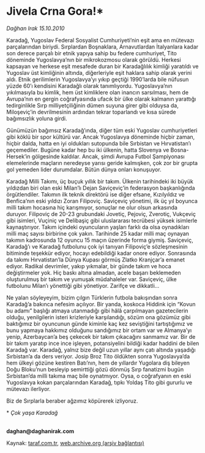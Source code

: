 # Jivela Crna Gora!*

*Dağhan Irak 15.10.2010*

<div class="yazi"><p>Karadağ, Yugoslav Federal Sosyalist Cumhuriyeti’nin eşit ama en mütevazı parçalarından biriydi. Sırplardan Boşnaklara, Arnavutlardan İtalyanlara kadar son derece parçalı bir etnik yapıya sahip bu federe cumhuriyet, Tito döneminde Yugoslavya’nın bir mikrokozmosu olarak görüldü. Herkesi kapsayan ve herkese eşit mesafede duran bir Karadağlılık kimliği yaratıldı ve Yugoslav üst kimliğinin altında, diğerleriyle eşit haklara sahip olarak yerini aldı. Etnik gerilimlerin Yugoslavya’yı yıkıp geçtiği 1990’larda bile nüfusun yüzde 60’ı kendisini Karadağlı olarak tanımlıyordu. Yugoslavya’nın yıkılmasıyla bu kimlik, hem üst kimliklere olan inancın sarsılması, hem de Avrupa’nın en gergin coğrafyasında ufacık bir ülke olarak kalmanın yarattığı tedirginlikle Sırp milliyetçiliğinin dümen suyuna girer gibi olduysa da, Miloşeviç’in devrilmesinin ardından tekrar toparlandı ve kısa sürede bağımsızlık yoluna girdi. </p>
<p>Günümüzün bağımsız Karadağ’ında, diğer tüm eski Yugoslav cumhuriyetleri gibi köklü bir spor kültürü var. Ancak Yugoslavya döneminde hiçbir zaman, hiçbir dalda, hatta en iyi oldukları sutopunda bile Sırbistan ve Hırvatistan’ı geçemediler. Bugüne kadar hep bu iki ülkenin, hatta Slovenya ve Bosna-Hersek’in gölgesinde kaldılar. Ancak, şimdi Avrupa Futbol Şampiyonası elemelerinde maçların neredeyse yarısı geride kalmışken, çok zor bir grupta gol yemeden lider durumdalar. Bütün dünya onları konuşuyor. </p>
<p>Karadağ Milli Takımı, üç buçuk yıllık bir takım. Ülkenin tarihindeki iki büyük yıldızdan biri olan eski Milan’lı Dejan Saviçeviç’in federasyon başkanlığında örgütlendiler. Takımın ilk teknik direktörü ise diğer efsane, Kızılyıldız ve Benfica’nın eski yıldızı Zoran Filipoviç. Saviçeviç yönetimi, ilk üç yıl boyunca milli takım hocasına hiç karışmıyor, sonuçlar ne olur olsun arkasında duruyor. Filipoviç de 20-23 grubundaki Jovetiç, Pejoviç, Zverotiç, Vukçeviç gibi isimleri, Vuçiniç ve Delibaşiç gibi uluslararası tecrübesi yüksek isimlerle kaynaştırıyor. Takım içindeki oyuncuların yaşları farklı da olsa oynadıkları milli maç sayısı birbirine çok yakın. Tarihinde 25 kadar milli maç oynayan takımın kadrosunda 12 oyuncu 15 maçın üzerinde forma giymiş. Saviçeviç, Karadağ’ı ve Karadağ futbolunu çok iyi tanıyan Filipoviç’e sözleşmesinin bitiminde teşekkür ediyor, hocayı edebildiği kadar onore ediyor. Sonrasında da takımı Hırvatistan’la Dünya Kupası görmüş Zlatko Kranjçar’a emanet ediyor. Radikal devrimler, yakıp yıkmalar, bir günde takım ve hoca değiştirmeler yok. Hiç baskı altına almadan, acele başarı beklemeden oluşturulmuş bir takım ve yumuşak müdahaleler var. Saviçeviç, ülke futbolunu Milan’ı yönettiği gibi yönetiyor. Zarifçe ve dikkatli...</p>
<p>Ne yalan söyleyeyim, bizim çılgın Türklerin futbola bakışından sonra Karadağ’a bakınca nefesim açılıyor. Bir yanda, koskoca Hiddink için “Kovun bu adamı” başlığı atmaya utanmadığı gibi hâlâ çarpılmayan gazetecilerin olduğu, yenilgilerin isteri krizleriyle karşılandığı, sözüm ona gözümüz gibi baktığımız bir oyuncunun günde kiminle kaç kez seviştiğini tartıştığımız ve bunu yapmaya hakkımız olduğunu sandığımız bir ortam var ve Almanya’yı yenip, Azerbaycan’a beş çekecek bir takım çıkacağını sanmamız var. Bir de bir takım yaratıp ince ince işleyen, potansiyelini bildiği kadar haddini de bilen Karadağ var. Karadağ, yalnız bize değil uzun yıllar aynı çatı altında yaşadığı Sırbistan’a da ders veriyor. Josip Broz Tito öldükten sonra Yugoslavya’da hem ülkeyi gözüne kestiren Batı’nın, hem de yıllardır Yugolara diş bileyen Doğu Bloku’nun besleyip semirttiği gözü dönmüş Sırp fanatizmi bugün Sırbistan’da milli takıma maç bile oynatmıyor. Oysa, o coğrafyanın en eski Yugoslavya kokan parçalarından Karadağ, tıpkı Yoldaş Tito gibi gururlu ve mütevazı ilerliyor. </p>
<p>Biz de Sırplarla beraber ağzımız köpürerek izliyoruz. </p>
<p>* <i>Çok yaşa Karadağ </i></p>
<p><b><br/>daghan@daghanirak.com</b><i></i></p></div>

Kaynak: [taraf.com.tr](m), [web.archive.org (arşiv bağlantısı)](http://web.archive.org/web/20101125043142/http://taraf.com.tr:80/daghan-irak/makale-jivela-crna-gora.htm)
